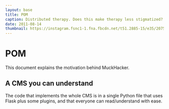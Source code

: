 ```yaml
---
layout: base
title: POM
caption: Distributed therapy. Does this make therapy less stigmatized?
date: 2011-08-14
thumbnail: https://instagram.fsnc1-1.fna.fbcdn.net/t51.2885-15/e35/20759856_318357938574251_5519888215017783296_n.jpg
---
```


# POM

This document explains the motivation behind MuckHacker.

## A CMS you can understand

The code that implements the whole CMS is in a single Python file that uses Flask plus some plugins, and that everyone can read/understand with ease.
